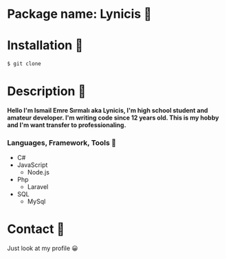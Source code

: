 # Package name: Lynicis 🤡

# Installation 🔽
```bash
$ git clone 
```

# Description 📖
**Hello I'm Ismail Emre Sırmalı aka Lynicis,
I'm high school student and amateur developer. I'm writing code since 12 years old.
This is my hobby and I'm want transfer to professionaling.**

### Languages, Framework, Tools 🧰
- C#
- JavaScript
  - Node.js
- Php
  - Laravel
- SQL
  - MySql

# Contact 🎤
Just look at my profile 😀
